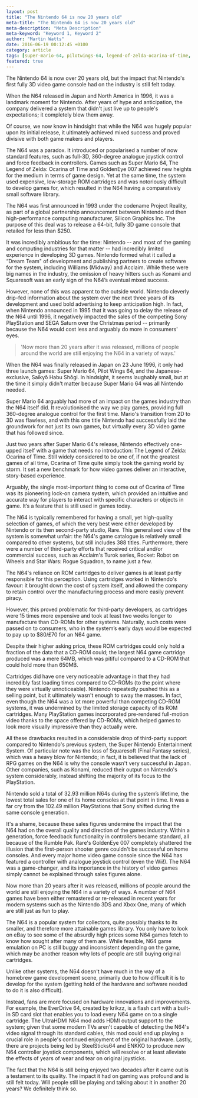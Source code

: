 ```yaml
---
layout: post
title: "The Nintendo 64 is now 20 years old"
meta-title: "The Nintendo 64 is now 20 years old"
meta-description: "Meta Description"
meta-keyword: "Keyword 1, Keyword 2"
author: "Martin Watts"
date: 2016-06-19 00:12:45 +0100
category: article
tags: [super-mario-64, pilotwings-64, legend-of-zelda-ocarina-of-time, goldeneye-007]
featured: true
---
```

The Nintendo 64 is now over 20 years old, but the impact that Nintendo's first fully 3D video game console had on the industry is still felt today.

When the N64 released in Japan and North America in 1996, it was a landmark moment for Nintendo. After years of hype and anticipation, the company delivered a system that didn't just live up to people's expectations; it completely blew them away.

Of course, we now know in hindsight that while the N64 was hugely popular upon its initial release, it ultimately achieved mixed success and proved divisive with both game makers and players.

The N64 was a paradox. It introduced or popularised a number of now standard features, such as full-3D, 360-degree analogue joystick control and force feedback in controllers. Games such as Super Mario 64, The Legend of Zelda: Ocarina of Time and GoldenEye 007 achieved new heights for the medium in terms of game design. Yet at the same time, the system used expensive, low-storage ROM cartridges and was notoriously difficult to develop games for, which resulted in the N64 having a comparatively small software library.

The N64 was first announced in 1993 under the codename Project Reality, as part of a global partnership announcement between Nintendo and then high-performance computing manufacturer, Silicon Graphics Inc. The purpose of this deal was to release a 64-bit, fully 3D game console that retailed for less than $250.

It was incredibly ambitious for the time: Nintendo -- and most of the gaming and computing industries for that matter -- had incredibly limited experience in developing 3D games. Nintendo formed what it called a “Dream Team" of development and publishing partners to create software for the system, including Williams (Midway) and Acclaim. While these were big names in the industry, the omission of heavy hitters such as Konami and Squaresoft was an early sign of the N64’s eventual mixed success.

However, none of this was apparent to the outside world. Nintendo cleverly drip-fed information about the system over the next three years of its development and used bold advertising to keep anticipation high. In fact, when Nintendo announced in 1995 that it was going to delay the release of the N64 until 1996, it negatively impacted the sales of the competing Sony PlayStation and SEGA Saturn over the Christmas period -- primarily because the N64 would cost less and arguably do more in consumers' eyes.

> 'Now more than 20 years after it was released, millions of people around the world are still enjoying the N64 in a variety of ways.'

When the N64 was finally released in Japan on 23 June 1996, it only had three launch games: Super Mario 64, Pilot Wings 64, and the Japanese-exclusive, Saikyō Habu Shōgi. In hindsight, it seems laughably small, but at the time it simply didn't matter because Super Mario 64 was all Nintendo needed.

Super Mario 64 arguably had more of an impact on the games industry than the N64 itself did. It revolutionised the way we play games, providing full 360-degree analogue control for the first time. Mario's transition from 2D to 3D was flawless, and with this one title Nintendo had successfully laid the groundwork for not just its own games, but virtually every 3D video game that has followed since.

Just two years after Super Mario 64's release, Nintendo effectively one-upped itself with a game that needs no introduction: The Legend of Zelda: Ocarina of Time. Still widely considered to be one of, if not the greatest games of all time, Ocarina of Time quite simply took the gaming world by storm. It set a new benchmark for how video games deliver an interactive, story-based experience.

Arguably, the single most-important thing to come out of Ocarina of Time was its pioneering lock-on camera system, which provided an intuitive and accurate way for players to interact with specific characters or objects in game. It’s a feature that is still used in games today.

The N64 is typically remembered for having a small, yet high-quality selection of games, of which the very best were either developed by Nintendo or its then second-party studio, Rare. This generalised view of the system is somewhat unfair: the N64's game catalogue is relatively small compared to other systems, but still includes 388 titles. Furthermore, there were a number of third-party efforts that received critical and/or commercial success, such as Acclaim's Turok series, Rocket: Robot on Wheels and Star Wars: Rogue Squadron, to name just a few.

The N64's reliance on ROM cartridges to deliver games is at least partly responsible for this perception. Using cartridges worked in Nintendo's favour: it brought down the cost of system itself, and allowed the company to retain control over the manufacturing process and more easily prevent piracy.

However, this proved problematic for third-party developers, as cartridges were 15 times more expensive and took at least two weeks longer to manufacture than CD-ROMs for other systems. Naturally, such costs were passed on to consumers, who in the system’s early days would be expected to pay up to $80/£70 for an N64 game.

Despite their higher asking price, these ROM cartridges could only hold a fraction of the data that a CD-ROM could; the largest N64 game cartridge produced was a mere 64MB, which was pitiful compared to a CD-ROM that could hold more than 650MB.

Cartridges did have one very noticeable advantage in that they had incredibly fast loading times compared to CD-ROMs (to the point where they were virtually unnoticeable). Nintendo repeatedly pushed this as a selling point, but it ultimately wasn't enough to sway the masses. In fact, even though the N64 was a lot more powerful than competing CD-ROM systems, it was undermined by the limited storage capacity of its ROM cartridges. Many PlayStation games incorporated pre-rendered full-motion video thanks to the space offered by CD-ROMs, which helped games to look more visually impressive than they actually were.

All these drawbacks resulted in a considerable drop of third-party support compared to Nintendo's previous system, the Super Nintendo Entertainment System. Of particular note was the loss of Squaresoft (Final Fantasy series), which was a heavy blow for Nintendo; in fact, it is believed that the lack of RPG games on the N64 is why the console wasn't very successful in Japan. Other companies, such as Konami, reduced their output on Nintendo's system considerably, instead shifting the majority of its focus to the PlayStation.

Nintendo sold a total of 32.93 million N64s during the system’s lifetime, the lowest total sales for one of its home consoles at that point in time. It was a far cry from the 102.49 million PlayStations that Sony shifted during the same console generation.

It's a shame, because these sales figures undermine the impact that the N64 had on the overall quality and direction of the games industry. Within a generation, force feedback functionality in controllers became standard, all because of the Rumble Pak. Rare's GoldenEye 007 completely shattered the illusion that the first-person shooter genre couldn't be successful on home consoles. And every major home video game console since the N64 has featured a controller with analogue joystick control (even the Wii!). The N64 was a game-changer, and its importance in the history of video games simply cannot be explained through sales figures alone.

Now more than 20 years after it was released, millions of people around the world are still enjoying the N64 in a variety of ways. A number of N64 games have been either remastered or re-released in recent years for modern systems such as the Nintendo 3DS and Xbox One, many of which are still just as fun to play.

The N64 is a popular system for collectors, quite possibly thanks to its smaller, and therefore more attainable games library. You only have to look on eBay to see some of the absurdly high prices some N64 games fetch to know how sought after many of them are. While feasible, N64 game emulation on PC is still buggy and inconsistent depending on the game, which may be another reason why lots of people are still buying original cartridges.

Unlike other systems, the N64 doesn't have much in the way of a homebrew game development scene, primarily due to how difficult it is to develop for the system (getting hold of the hardware and software needed to do it is also difficult).

Instead, fans are more focused on hardware innovations and improvements. For example, the EverDrive 64, created by krikzz, is a flash cart with a built-in SD card slot that enables you to load every N64 game on to a single cartridge. The UltraHDMI N64 mod adds HDMI output support to the system; given that some modern TVs aren't capable of detecting the N64's video signal through its standard cables, this mod could end up playing a crucial role in people's continued enjoyment of the original hardware. Lastly, there are projects being led by SteelSticks64 and ENKKO to produce new N64 controller joystick components, which will resolve or at least alleviate the effects of years of wear and tear on original joysticks.

The fact that the N64 is still being enjoyed two decades after it came out is a testament to its quality. The impact it had on gaming was profound and is still felt today. Will people still be playing and talking about it in another 20 years? We definitely think so.
